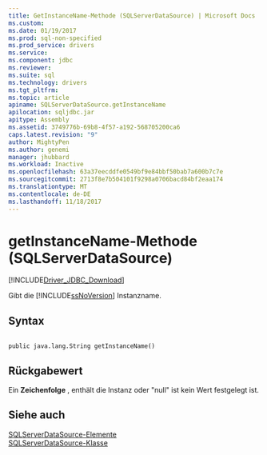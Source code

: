 ```yaml
---
title: GetInstanceName-Methode (SQLServerDataSource) | Microsoft Docs
ms.custom: 
ms.date: 01/19/2017
ms.prod: sql-non-specified
ms.prod_service: drivers
ms.service: 
ms.component: jdbc
ms.reviewer: 
ms.suite: sql
ms.technology: drivers
ms.tgt_pltfrm: 
ms.topic: article
apiname: SQLServerDataSource.getInstanceName
apilocation: sqljdbc.jar
apitype: Assembly
ms.assetid: 3749776b-69b8-4f57-a192-568705200ca6
caps.latest.revision: "9"
author: MightyPen
ms.author: genemi
manager: jhubbard
ms.workload: Inactive
ms.openlocfilehash: 63a37eecddfe0549bf9e84bbf50bab7a600b7c7e
ms.sourcegitcommit: 2713f8e7b504101f9298a0706bacd84bf2eaa174
ms.translationtype: MT
ms.contentlocale: de-DE
ms.lasthandoff: 11/18/2017
---
```

# <a name="getinstancename-method-sqlserverdatasource"></a>getInstanceName-Methode (SQLServerDataSource)
[!INCLUDE[Driver_JDBC_Download](../../../includes/driver_jdbc_download.md)]

  Gibt die [!INCLUDE[ssNoVersion](../../../includes/ssnoversion_md.md)] Instanzname.  
  
## <a name="syntax"></a>Syntax  
  
```  
  
public java.lang.String getInstanceName()  
```  
  
## <a name="return-value"></a>Rückgabewert  
 Ein **Zeichenfolge** , enthält die Instanz oder "null" ist kein Wert festgelegt ist.  
  
## <a name="see-also"></a>Siehe auch  
 [SQLServerDataSource-Elemente](../../../connect/jdbc/reference/sqlserverdatasource-members.md)   
 [SQLServerDataSource-Klasse](../../../connect/jdbc/reference/sqlserverdatasource-class.md)  
  
  
